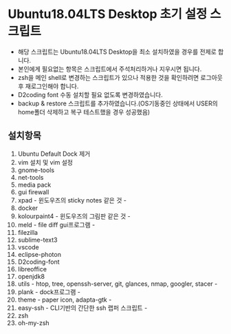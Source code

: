 Ubuntu18.04LTS Desktop 초기 설정 스크립트
==

- 해당 스크립트는 Ubuntu18.04LTS Desktop을 최소 설치하였을 경우를 전제로 합니다.
- 본인에게 필요없는 항목은 스크립트에서 주석처리하거나 지우시면 됩니다.
- zsh을 메인 shell로 변경하는 스크립트가 있으나 적용한 것을 확인하려면 로그아웃후 재로그인해야 합니다.
- D2coding font 수동 설치할 필요 없도록 변경하였습니다.
- backup & restore 스크립트를 추가하였습니다.(OS기동중인 상태에서  USER의 home폴더 삭제하고 복구 테스트했을 경우 성공했음)

설치항목
--
1. Ubuntu Default Dock 제거
2. vim 설치 및 vim 설정
3. gnome-tools
4. net-tools
5. media pack
6. gui firewall
7. xpad - 윈도우즈의 sticky notes 같은 것 -
8. docker
9. kolourpaint4 - 윈도우즈의 그림판 같은 것 -
10. meld - file diff gui프로그램 -
11. filezilla
12. sublime-text3
13. vscode
14. eclipse-photon
15. D2coding-font
16. libreoffice
17. openjdk8
18. utils - htop, tree, openssh-server, git, glances, nmap, googler, stacer -
19. plank - dock프로그램 -
20. theme - paper icon, adapta-gtk -
21. easy-ssh - CLI기반의 간단한 ssh 랩퍼 스크립트 -
22. zsh
22. oh-my-zsh
